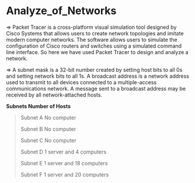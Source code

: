 # Analyze_of_Networks

=> Packet Tracer is a cross-platform visual simulation tool designed by Cisco Systems that allows users to create network topologies and imitate modern computer networks. The software allows users to simulate the configuration of Cisco routers and switches using a simulated command line interface. So here we have used Packet Tracer to design and analyze a network.

=> A subnet mask is a 32-bit number created by setting host bits to all 0s and setting network bits to all 1s. A broadcast address is a network address used to transmit to all devices connected to a multiple-access communications network. A message sent to a broadcast address may be received by all network-attached hosts.

**Subnets        Number of Hosts**

> Subnet A        No computer
> 
> Subnet B        No computer
> 
> Subnet C        No computer
> 
> Subnet D        1 server and 4 computers
> 
> Subnet E        1 server and 18 computers
> 
> Subnet F        1 server and 20 computers
